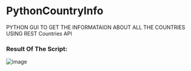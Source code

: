 # PythonCountryInfo
PYTHON GUI TO GET THE INFORMATAION ABOUT ALL THE COUNTRIES USING REST Countries API

### Result Of The Script:
![image](https://github.com/abhijithwarrier/PythonCountryInfo/assets/46685919/447010e8-3609-4b39-b014-4dccd595a6cf)

